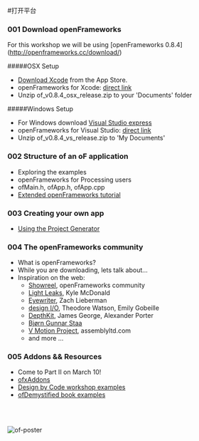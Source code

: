 #打开平台

### 001 Download openFrameworks

For this workshop we will be using [openFrameworks 0.8.4] (http://openframeworks.cc/download/) <br/>

#####OSX Setup
- [Download Xcode](https://itunes.apple.com/hk/app/xcode/id497799835?mt=12) from the App Store.<br/>
- openFrameworks for Xcode: [direct link](http://www.openframeworks.cc/versions/v0.8.4/of_v0.8.4_osx_release.zip)
- Unzip of_v0.8.4_osx_release.zip to your 'Documents' folder

#####Windows Setup
- For Windows download [Visual Studio express](http://openframeworks.cc/setup/vs/)<br/>
- openFrameworks for Visual Studio: [direct link](http://www.openframeworks.cc/versions/v0.8.4/of_v0.8.4_vs_release.zip)
- Unzip of_v0.8.4_vs_release.zip to 'My Documents'

### 002 Structure of an oF application

- Exploring the examples
- openFrameworks for Processing users
- ofMain.h, ofApp.h, ofApp.cpp
- [Extended openFrameworks tutorial](http://openframeworks.cc/tutorials/introduction/001_chapter1.html)

### 003 Creating your own app

- [Using the Project Generator](http://www.openframeworks.cc/tutorials/introduction/002_projectGenerator.html)

### 004 The openFrameworks community
- What is openFrameworks?
- While you are downloading, lets talk about...
- Inspiration on the web: <br/>
   - [Showreel](https://www.youtube.com/watch?v=6u6IDorMKAs), openFrameworks community <br/>
   - [Light Leaks](https://vimeo.com/66167082), Kyle McDonald <br/>
   - [Eyewriter](http://thesystemis.com/projects/eyewriter/), Zach Lieberman<br/>
   - [design I/O](http://design-io.com), Theodore Watson, Emily Gobeille<br />
   - [DepthKit](http://www.rgbdtoolkit.com), James George, Alexander Porter <br />
   - [Bjørn Gunnar Staa](https://vimeo.com/120787464)
   - [V Motion Project](https://vimeo.com/45417241), assemblyltd.com <br />
   - and more ...
   
### 005 Addons && Resources

- Come to Part II on March 10!
- [ofxAddons](http://www.ofxaddons.com/)
- [Design by Code workshop examples](https://github.com/gianordoli/of_course_design_by_code)
- [ofDemystified book examples](https://github.com/firmread/ofDemystified)

<br />
<br />

![of-poster](http://i.imgur.com/FkmOkDU.jpg)
